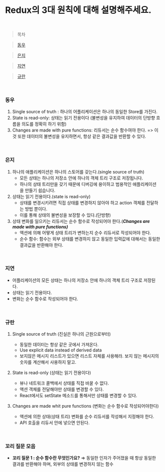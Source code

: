 # Redux의 3대 원칙에 대해 설명해주세요.

<br />

> 목차

> [동우](#동우)

> [은지](#은지)

> [지연](#지연)

> [규란](규란)

<br />

### 동우

1. Single source of truth : 하나의 어플리케이션은 하나의 동일한 Store를 가진다.
2. State is read-only: 상태는 읽기 전용이다 (불변성을 유지하여 데이터의 단방향 흐름을 의도를 정확히 하기 위함)
3. Changes are made with pure functions: 리듀서는 순수 함수여야 한다.
   => 이것 또한 데이터의 불변성을 유지하면서, 항상 같은 결과값을 반환할 수 있다.

<br />

### 은지

1. 하나의 애플리케이션은 하나의 스토어를 갖는다.(single source of truth)
   - 모든 상태는 하나의 저장소 안에 하나의 객체 트리 구조로 저장됩니다.
   - 하나의 상태 트리만을 갖기 때문에 디버깅에 용이하고 범용적인 애플리케이션을 만들기 쉽습니다.
2. 상태는 읽기 전용이다.(state is read-only)
   - 상태를 변경시키려면 직접 상태를 변경하지 않아야 하고 action 객체를 전달하는 방법 뿐이다.
   - 이를 통해 상태의 불변성을 보장할 수 있다.(단방향)
3. 상태 변화를 일으키는 리듀서는 순수 함수로 작성되어야 한다.(**_Changes are made with pure functions)_**
   - 액션에 의해 어떻게 상태 트리가 변하는지 순수 리듀서로 작성되어야 한다.
   - 순수 함수: 함수는 외부 상태를 변경하지 않고 동일한 입력값에 대해서는 동일한 결과값을 반환해야 한다.

<br />

### 지연

- 어플리케이션의 모든 상태는 하나의 저장소 안에 하나의 객체 트리 구조로 저장된다.
- 상태는 읽기 전용이다.
- 변화는 순수 함수로 작성되어야 한다.

<br />

### 규란

1. Single source of truth (진실은 하나의 근원으로부터)

   - 동일한 데이터는 항상 같은 곳에서 가져온다.
   - Use explicit data instead of derived data
   - 보지않은 메시지 리스트가 있으면 리스트 자체를 사용해라. 보지 않는 메시지의 숫자를 계산해서 사용하지 말고.

2. State is read-only (상태는 읽기 전용이다)

   - 뷰나 네트워크 콜백에서 상태를 직접 바꿀 수 없다.
   - 액션 객체를 전달해야만 상태를 변경할 수 있다.
   - React에서도 setState 메소드를 통해서만 상태를 변경할 수 있다.

3. Changes are made whit pure functions (변화는 순수 함수로 작성되어야한다)

   - 액션에 의한 상태(상태 트리) 변화를 순수 리듀서를 작성해서 지정해야 한다.
   - API 호출을 리듀서 안에 넣으면 안된다.

<br />

### 꼬리 질문 모음

- **꼬리 질문 1 : 순수 함수란 무엇인가요?**
  ⇒ 동일한 인자가 주어졌을 때 항상 동일한 결과를 반환해야 하며, 외부의 상태를 변경하지 않는 함수

